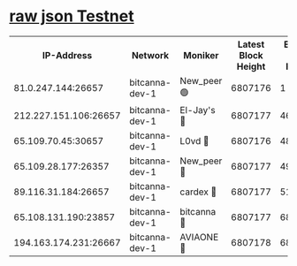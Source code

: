 [raw json Testnet](https://rpc-check.bcat.stavr.tech/bcat/rpc-bcat-result.json)
=


<table><tr><th>IP-Address</th><th>Network</th><th>Moniker</th><th>Latest Block Height</th><th>Earliest Block Height</th><th>Catching Up</th><th>Tx Index</th><th>Voting Power</th><th>Scan Time</th></tr><tr><td>81.0.247.144:26657</td><td>bitcanna-dev-1</td><td>New_peer 🟢</td><td>6807176</td><td>1</td><td>False</td><td>on</td><td>0</td><td>2024-03-09T23:59:17.547749204UTC</td></tr><tr><td>212.227.151.106:26657</td><td>bitcanna-dev-1</td><td>El-Jay's 🔴</td><td>6807177</td><td>4670391</td><td>False</td><td>on</td><td>2218364</td><td>2024-03-09T23:59:24.177563305UTC</td></tr><tr><td>65.109.70.45:30657</td><td>bitcanna-dev-1</td><td>L0vd 🔴</td><td>6807176</td><td>4828155</td><td>False</td><td>on</td><td>308120</td><td>2024-03-09T23:59:17.864439955UTC</td></tr><tr><td>65.109.28.177:26357</td><td>bitcanna-dev-1</td><td>New_peer 🔴</td><td>6807177</td><td>4952911</td><td>False</td><td>on</td><td>2237167</td><td>2024-03-09T23:59:24.738807042UTC</td></tr><tr><td>89.116.31.184:26657</td><td>bitcanna-dev-1</td><td>cardex 🔴</td><td>6807177</td><td>5185001</td><td>False</td><td>on</td><td>1</td><td>2024-03-09T23:59:24.443328588UTC</td></tr><tr><td>65.108.131.190:23857</td><td>bitcanna-dev-1</td><td>bitcanna 🔴</td><td>6807177</td><td>6803177</td><td>False</td><td>off</td><td>378646</td><td>2024-03-09T23:59:25.050138856UTC</td></tr><tr><td>194.163.174.231:26667</td><td>bitcanna-dev-1</td><td>AVIAONE 🔴</td><td>6807178</td><td>6806561</td><td>False</td><td>on</td><td>1949865</td><td>2024-03-09T23:59:33.485491089UTC</td></tr></table>